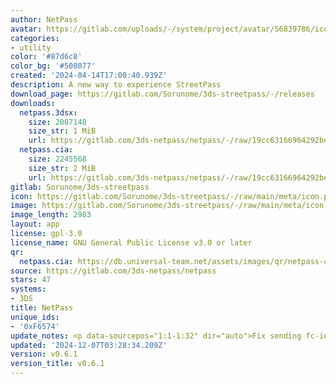 ```yaml
---
author: NetPass
avatar: https://gitlab.com/uploads/-/system/project/avatar/56839786/icon.png
categories:
- utility
color: '#87d6c8'
color_bg: '#508077'
created: '2024-04-14T17:00:40.939Z'
description: A new way to experience StreetPass
download_page: https://gitlab.com/Sorunome/3ds-streetpass/-/releases
downloads:
  netpass.3dsx:
    size: 2007148
    size_str: 1 MiB
    url: https://gitlab.com/3ds-netpass/netpass/-/raw/19cc63166964292beb2c269a1177da36b7ab84e1/netpass.3dsx?inline=false
  netpass.cia:
    size: 2245568
    size_str: 2 MiB
    url: https://gitlab.com/3ds-netpass/netpass/-/raw/19cc63166964292beb2c269a1177da36b7ab84e1/netpass.cia?inline=false
gitlab: Sorunome/3ds-streetpass
icon: https://gitlab.com/Sorunome/3ds-streetpass/-/raw/main/meta/icon.png
image: https://gitlab.com/Sorunome/3ds-streetpass/-/raw/main/meta/icon.png
image_length: 2983
layout: app
license: gpl-3.0
license_name: GNU General Public License v3.0 or later
qr:
  netpass.cia: https://db.universal-team.net/assets/images/qr/netpass-cia.png
source: https://gitlab.com/3ds-netpass/netpass
stars: 47
systems:
- 3DS
title: NetPass
unique_ids:
- '0xF6574'
update_notes: <p data-sourcepos="1:1-1:32" dir="auto">Fix sending fc-ident for sprelay</p>
updated: '2024-12-07T03:28:34.209Z'
version: v0.6.1
version_title: v0.6.1
---
```

